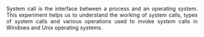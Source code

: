 <p style="text-align:justify;">System call is the interface between a process and an operating system. This experiment helps us to understand the working of system calls, types of system calls and various operations used to invoke system calls in Windows and Unix operating systems.</p> 
